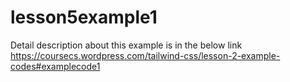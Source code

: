 # lesson5example1

Detail description about this example is in the below link
https://coursecs.wordpress.com/tailwind-css/lesson-2-example-codes#examplecode1
